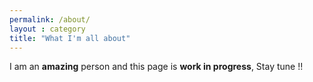 ```yaml
---
permalink: /about/
layout : category
title: "What I'm all about"
---
```


I am an **amazing** person and this page is **work in progress**, Stay tune !!

